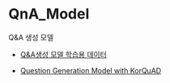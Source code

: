 # QnA_Model
Q&amp;A 생성 모델

- [Q&A생성 모델 학습용 데이터](https://github.com/seopbo/nlp_classification/tree/master/BERT_pairwise_text_classification/qpair)


- [Question Generation Model with KorQuAD](https://github.com/codertimo/KorQuAD-Question-Generation.git)
